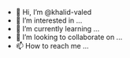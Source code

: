 - 👋 Hi, I’m @khalid-valed
- 👀 I’m interested in ...
- 🌱 I’m currently learning ...
- 💞️ I’m looking to collaborate on ...
- 📫 How to reach me ...

<!---
khalid-valed/khalid-valed is a ✨ special ✨ repository because its `README.md` (this file) appears on your GitHub profile.
You can click the Preview link to take a look at your changes.
--->
